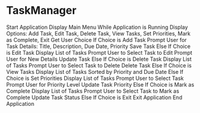 # TaskManager
Start Application
  Display Main Menu
  While Application is Running
    Display Options: Add Task, Edit Task, Delete Task, View Tasks, Set Priorities, Mark as Complete, Exit
    Get User Choice
    If Choice is Add Task
      Prompt User for Task Details: Title, Description, Due Date, Priority
      Save Task
    Else If Choice is Edit Task
      Display List of Tasks
      Prompt User to Select Task to Edit
      Prompt User for New Details
      Update Task
    Else If Choice is Delete Task
      Display List of Tasks
      Prompt User to Select Task to Delete
      Delete Task
    Else If Choice is View Tasks
      Display List of Tasks Sorted by Priority and Due Date
    Else If Choice is Set Priorities
      Display List of Tasks
      Prompt User to Select Task
      Prompt User for Priority Level
      Update Task Priority
    Else If Choice is Mark as Complete
      Display List of Tasks
      Prompt User to Select Task to Mark as Complete
      Update Task Status
    Else If Choice is Exit
      Exit Application
End Application
